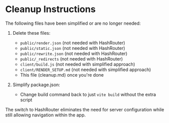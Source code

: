 # Cleanup Instructions

The following files have been simplified or are no longer needed:

1. Delete these files:

   - `public/render.json` (not needed with HashRouter)
   - `public/static.json` (not needed with HashRouter)
   - `public/rewrite.json` (not needed with HashRouter)
   - `public/_redirects` (not needed with HashRouter)
   - `client/build.js` (not needed with simplified approach)
   - `client/RENDER_SETUP.md` (not needed with simplified approach)
   - This file (cleanup.md) once you're done

2. Simplify package.json:
   - Change build command back to just `vite build` without the extra script

The switch to HashRouter eliminates the need for server configuration while still allowing navigation within the app.

